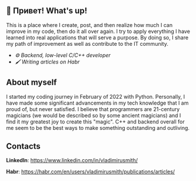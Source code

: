 ## 👋 Привет! What's up!

This is a place where I create, post, and then realize how much I can improve in my code, then do it all over again. I try to apply everything I have learned into real applications that will serve a purpose. By doing so, I share my path of improvement as well as contribute to the IT community.

* _⚙️ Backend, low-level C/C++ developer_  
* _🖌️ Writing articles on Habr_

## About myself
I started my coding journey in February of 2022 with Python. Personally, I have made some significant advancements in my tech knowledge that I am proud of, but never satisfied. I believe that programmers are 21-century magicians (we would be described so by some ancient magicians) and I find it my greatest joy to create this "magic". C++ and backend overall for me seem to be the best ways to make something outstanding and outliving.

## Contacts
**LinkedIn**: https://www.linkedin.com/in/vladimirusmith/

**Habr**: https://habr.com/en/users/vladimirusmith/publications/articles/

<!---
AdrianGuretto/AdrianGuretto is a ✨ special ✨ repository because its `README.md` (this file) appears on your GitHub profile.
You can click the Preview link to take a look at your changes.
--->
